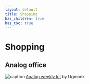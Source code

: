 ```yaml
---
layout: default
title: Shopping
has_children: true
has_toc: true
---
```


# Shopping

## Analog office

![caption](https://ugmonk.com/cdn/shop/files/walnut-weekly-card-with-writing-tan_1f468d7b-f8c5-4eda-9b56-d2b097167f1b_740x918_crop_center.jpg?v=1692303766)
[Analog weekly kit](https://ugmonk.com/en-nl/products/analog-weekly-kit?variant=42716905373846) by Ugmonk